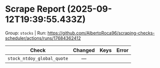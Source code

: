 # Scrape Report (2025-09-12T19:39:55.433Z)

Group: `stocks`  |  Run: https://github.com/AlbertoRoca96/scraping-checks-scheduler/actions/runs/17684362412

| Check | Changed | Keys | Error |
|---|:---:|:--|:--|
| `stock_ntdoy_global_quote` | — |  |  |
